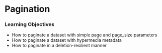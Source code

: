 # Pagination
### Learning Objectives
* How to paginate a dataset with simple page and page_size parameters
* How to paginate a dataset with hypermedia metadata
* How to paginate in a deletion-resilient manner
